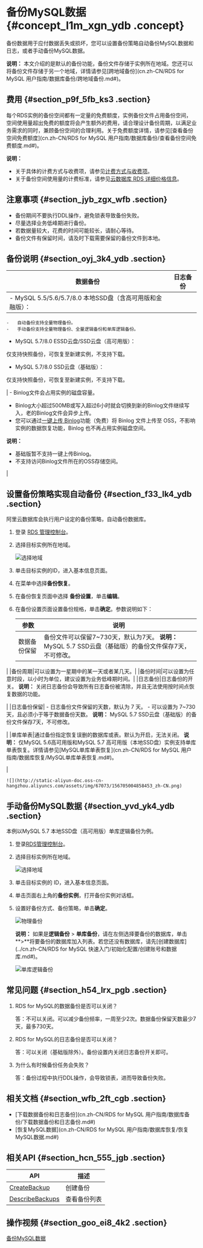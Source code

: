 # 备份MySQL数据 {#concept_l1m_xgn_ydb .concept}

备份数据用于应付数据丢失或损坏，您可以设置备份策略自动备份MySQL数据和日志，或者手动备份MySQL数据。

**说明：** 本文介绍的是默认的备份功能，备份文件存储于实例所在地域。您还可以将备份文件存储于另一个地域，详情请参见[跨地域备份](cn.zh-CN/RDS for MySQL 用户指南/数据库备份/跨地域备份.md#)。

## 费用 {#section_p9f_5fb_ks3 .section}

每个RDS实例的备份空间都有一定量的免费额度，实例备份文件占用备份空间，空间使用量超出免费的额度将会产生额外的费用，请合理设计备份周期，以满足业务需求的同时，兼顾备份空间的合理利用。关于免费额度详情，请参见[查看备份空间免费额度](cn.zh-CN/RDS for MySQL 用户指南/数据库备份/查看备份空间免费额度.md#)。

**说明：** 

-   关于具体的计费方式与收费项，请参见[计费方式与收费项](../cn.zh-CN/云数据库RDS价格/计费方式与收费项.md#)。
-   关于备份空间使用量的计费标准，请参见[云数据库 RDS 详细价格信息](https://www.aliyun.com/price/product#/rds/detail)。

## 注意事项 {#section_jyb_zgx_wfb .section}

-   备份期间不要执行DDL操作，避免锁表导致备份失败。
-   尽量选择业务低峰期进行备份。
-   若数据量较大，花费的时间可能较长，请耐心等待。
-   备份文件有保留时间，请及时下载需要保留的备份文件到本地。

## 备份说明 {#section_oyj_3k4_ydb .section}

|数据备份|日志备份|
|----|----|
| -   MySQL 5.5/5.6/5.7/8.0 本地SSD盘（含高可用版和金融版）：
    -   自动备份支持全量物理备份。
    -   手动备份支持全量物理备份、全量逻辑备份和单库逻辑备份。
-   MySQL 5.7/8.0 ESSD云盘/SSD云盘（高可用版）：

仅支持快照备份，可恢复至新建实例，不支持下载。

-   MySQL 5.7/8.0 SSD云盘（基础版）：

仅支持快照备份，可恢复至新建实例，不支持下载。


 | -   Binlog文件会占用实例的磁盘容量。
-   Binlog大小超过500MB或写入超过6小时就会切换到新的Binlog文件继续写入，老的Binlog文件会异步上传。
-   您可以通过[一键上传 Binlog](https://help.aliyun.com/document_detail/60546.html?spm=a2c4g.11186623.2.6.JGyUIA)功能（免费）将 Binlog 文件上传至 OSS，不影响实例的数据恢复功能，Binlog 也不再占用实例磁盘空间。

 **说明：** 

-   基础版暂不支持一键上传Binlog。
-   不支持访问Binlog文件所在的OSS存储空间。

 |

## 设置备份策略实现自动备份 {#section_f33_lk4_ydb .section}

阿里云数据库会执行用户设定的备份策略，自动备份数据库。

1.  登录 [RDS 管理控制台](https://rds.console.aliyun.com)。
2.  选择目标实例所在地域。

    ![选择地域](http://static-aliyun-doc.oss-cn-hangzhou.aliyuncs.com/assets/img/7814/156705004836543_zh-CN.png)

3.  单击目标实例的ID，进入基本信息页面。
4.  在菜单中选择**备份恢复**。
5.  在备份恢复页面中选择 **备份设置**，单击**编辑**。
6.  在备份设置页面设置备份规格，单击**确定**。参数说明如下：

    |参数|说明|
    |--|--|
    |数据备份保留|备份文件可以保留7~730天，默认为7天。 **说明：** MySQL 5.7 SSD云盘（基础版）的备份文件保存7天，不可修改。

 |
    |备份周期|可以设置为一星期中的某一天或者某几天。|
    |备份时间|可以设置为任意时段，以小时为单位，建议设置为业务低峰期时间。|
    |日志备份|日志备份的开关。 **说明：** 关闭日志备份会导致所有日志备份被清除，并且无法使用按时间点恢复数据的功能。

 |
    |日志备份保留|     -   日志备份文件保留的天数，默认为 7 天。
    -   可以设置为 7~730 天，且必须小于等于数据备份天数。
 **说明：** MySQL 5.7 SSD云盘（基础版）的备份文件保存7天，不可修改。

 |
    |单库单表|通过备份指定恢复误删的数据库或表。默认为开启，无法关闭。 **说明：** 仅MySQL 5.6高可用版和MySQL 5.7 高可用版（本地SSD盘）实例支持单库单表恢复。详情请参见[MySQL单库单表恢复](cn.zh-CN/RDS for MySQL 用户指南/数据库恢复/MySQL单库单表恢复.md#)。

 |

    ![](http://static-aliyun-doc.oss-cn-hangzhou.aliyuncs.com/assets/img/67073/156705004858453_zh-CN.png)


## 手动备份MySQL数据 {#section_yvd_yk4_ydb .section}

本例以MySQL 5.7 本地SSD盘（高可用版）单库逻辑备份为例。

1.  登录[RDS管理控制台](https://rds.console.aliyun.com/)。
2.  选择目标实例所在地域。

    ![选择地域](http://static-aliyun-doc.oss-cn-hangzhou.aliyuncs.com/assets/img/7814/156705004836543_zh-CN.png)

3.  单击目标实例的 ID，进入基本信息页面。
4.  单击页面右上角的**备份实例**，打开备份实例对话框。
5.  设置好备份方式、备份策略，单击**确定**。

    ![物理备份](http://static-aliyun-doc.oss-cn-hangzhou.aliyuncs.com/assets/img/67073/156705004840345_zh-CN.png)

    **说明：** 如果是**逻辑备份** \> **单库备份**，请在左侧选择要备份的数据库，单击**\>**将要备份的数据库加入列表。若您还没有数据库，请先[创建数据库](../cn.zh-CN/RDS for MySQL 快速入门/初始化配置/创建账号和数据库.md#)。

    ![单库逻辑备份](http://static-aliyun-doc.oss-cn-hangzhou.aliyuncs.com/assets/img/67073/156705004840344_zh-CN.png)


## 常见问题 {#section_h54_lrx_pgb .section}

1.  RDS for MySQL的数据备份是否可以关闭？

    答：不可以关闭。可以减少备份频率，一周至少2次。数据备份保留天数最少7天，最多730天。

2.  RDS for MySQL的日志备份是否可以关闭？

    答：可以关闭（基础版除外）。备份设置内关闭日志备份开关即可。

3.  为什么有时候备份任务会失败？

    答：备份过程中执行DDL操作，会导致锁表，进而导致备份失败。


## 相关文档 {#section_wfb_2ft_cgb .section}

-   [下载数据备份和日志备份](cn.zh-CN/RDS for MySQL 用户指南/数据库备份/下载数据备份和日志备份.md#)
-   [恢复MySQL数据](cn.zh-CN/RDS for MySQL 用户指南/数据库恢复/恢复MySQL数据.md#)

## 相关API {#section_hcn_555_jgb .section}

|API|描述|
|---|--|
|[CreateBackup](../cn.zh-CN/API参考/备份恢复/CreateBackup.md#)|创建备份|
|[DescribeBackups](../cn.zh-CN/API参考/备份恢复/DescribeBackups.md#)|查看备份列表|

## 操作视频 {#section_goo_ei8_4k2 .section}

[备份MySQL数据](https://help.aliyun.com/video_detail/54686.html)

